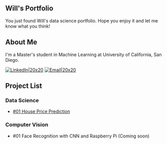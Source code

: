 ## Will's Portfolio

You just found Will's data science portfolio. Hope you enjoy it and let me know what you think!

## About Me
I'm a Master's student in Machine Learning at University of California, San Diego.

[![LinkedIn|20x20](https://www.northeastern.edu/careers/wp-content/uploads/2012/10/CBpFkPaz.png)](https://www.linkedin.com/in/willchenyh/)
[![Email|20x20](http://icons.iconarchive.com/icons/igh0zt/ios7-style-metro-ui/128/MetroUI-Other-Mail-icon.png)](mailto:yuc143@eng.ucsd.edu)

## Project List

### Data Science
- [#01 House Price Prediction](house_price_prediction/house_price_prediction.md)

### Computer Vision
- #01 Face Recognition with CNN and Raspberry Pi (Coming soon)


